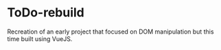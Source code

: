 # ToDo-rebuild
Recreation of an early project that focused on DOM manipulation but this time built using VueJS.
